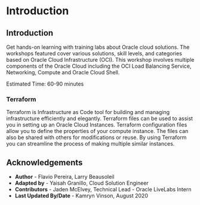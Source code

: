 # Introduction
## Introduction
Get hands-on learning with training labs about Oracle cloud solutions. The workshops featured cover various solutions, skill levels, and categories based on Oracle Cloud Infrastructure (OCI). This workshop involves multiple components of the Oracle Cloud including the OCI Load Balancing Service, Networking, Compute and Oracle Cloud Shell. 

Estimated Time: 60-90 minutes

### Terraform

Terraform is Infrastructure as Code tool for building and managing infrastructure efficiently and elegantly. Terraform files can be used to assist you in setting up an Oracle Cloud Instances. Terraform configuration files allow you to define the properties of your compute instance. The files can also be shared with others for modifications or reuse. By using Terraform you can streamline the process of making multiple similar instances.

## **Acknowledgements**

- **Author** - Flavio Pereira, Larry Beausoleil
- **Adapted by** -  Yaisah Granillo, Cloud Solution Engineer
- **Contributors** - Jaden McElvey, Technical Lead - Oracle LiveLabs Intern
- **Last Updated By/Date** - Kamryn Vinson, August 2020

